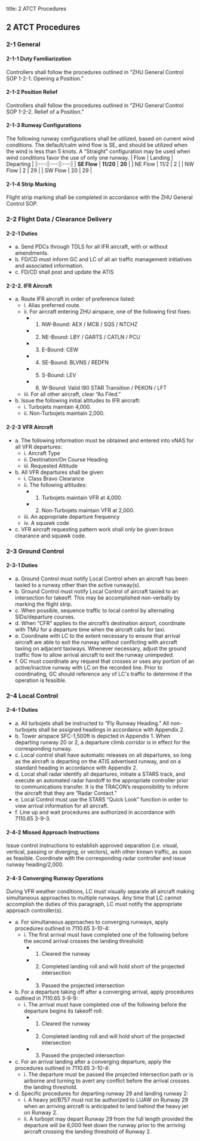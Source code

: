 title: 2 ATCT Procedures
## 2 ATCT Procedures
### 2-1 General
#### 2-1-1 Duty Familiarization
Controllers shall follow the procedures outlined in “ZHU General Control SOP 1-2-1. Opening a Position.”
#### 2-1-2 Position Relief
Controllers shall follow the procedures outlined in “ZHU General Control SOP 1-2-2. Relief of a Position.”
#### 2-1-3 Runway Configurations
The following runway configurations shall be utilized, based on current wind conditions. The default/calm wind flow is SE, and should be utilized when the wind is less than 5 knots. A “Straight” configuration may be used when wind conditions favor the use of only one runway.
| Flow | Landing | Departing |
|:---:|:---:|:---:|
| **SE Flow** | **11/20** | **20** |
| NE Flow | 11/2 | 2 |
| NW Flow | 2 | 29 |
| SW Flow | 20 | 29 |
#### 2-1-4 Strip Marking
Flight strip marking shall be completed in accordance with the ZHU General Control SOP.
### 2-2 Flight Data / Clearance Delivery
#### 2-2-1 Duties
- a. Send PDCs through TDLS for all IFR aircraft, with or without amendments.
- b. FD/CD must inform GC and LC of all air traffic management initiatives and associated information.
- c. FD/CD shall post and update the ATIS
#### 2-2-2. IFR Aircraft
- a. Route IFR aircraft in order of preference listed:
    - i. Alias preferred route.
    - ii. For aircraft entering ZHU airspace, one of the following first fixes:
        - 1. NW-Bound: AEX / MCB / SQS / NTCHZ
        - 2. NE-Bound: LBY / GARTS / CATLN / PCU
        - 3. E-Bound: CEW
        - 4. SE-Bound: BLVNS / REDFN
        - 5. S-Bound: LEV
        - 6. W-Bound: Valid I90 STAR Transition / PEKON / LFT
    - iii. For all other aircraft, clear “As Filed.”
- b. Issue the following initial altitudes to IFR aircraft:
    - i. Turbojets maintain 4,000.
    - ii. Non-Turbojets maintain 2,000.
#### 2-2-3 VFR Aircraft
- a. The following information must be obtained and entered into vNAS for all VFR departures:
    - i. Aircraft Type
    - ii. Destination/On Course Heading
    - iii. Requested Altitude
- b. All VFR departures shall be given:
    - i. Class Bravo Clearance
    - ii. The following altitudes:
        - 1. Turbojets maintain VFR at 4,000.
       - 2. Non-Turbojets maintain VFR at 2,000.
    - iii. An appropriate departure frequency
    - iv. A squawk code
- c. VFR aircraft requesting pattern work shall only be given bravo clearance and squawk code.
### 2-3 Ground Control
#### 2-3-1 Duties
- a. Ground Control must notify Local Control when an aircraft has been taxied to a runway other than the active runway(s).
- b. Ground Control must notify Local Control of aircraft taxied to an intersection for takeoff. This may be accomplished non-verbally by marking the flight strip.
- c. When possible, sequence traffic to local control by alternating SIDs/departure courses.
- d. When “CFR” applies to the aircraft’s destination airport, coordinate with TMU for a departure time when the aircraft calls for taxi.
- e. Coordinate with LC to the extent necessary to ensure that arrival aircraft are able to exit the runway without conflicting with aircraft taxiing on adjacent taxiways. Whenever necessary, adjust the ground traffic flow to allow arrival aircraft to exit the runway unimpeded.
- f. GC must coordinate any request that crosses or uses any portion of an active/inactive runway with LC on the recorded line. Prior to coordinating, GC should reference any of LC's traffic to determine if the operation is feasible.
### 2-4 Local Control
#### 2-4-1 Duties
- a. All turbojets shall be instructed to “Fly Runway Heading.” All non-turbojets shall be assigned headings in accordance with Appendix 2.
- b. Tower airspace SFC-1,500ft is depicted in Appendix 1. When departing runway 20 or 2, a departure climb corridor is in effect for the corresponding runway.
- c. Local control shall have automatic releases on all departures, so long as the aircraft is departing on the ATIS advertised runway, and on a standard heading in accordance with Appendix 2.
- d. Local shall radar identify all departures, initiate a STARS track, and execute an automated radar handoff to the appropriate controller prior to communications transfer. It is the TRACON’s responsibility to inform the aircraft that they are “Radar Contact.”
- e. Local Control must use the STARS “Quick Look” function in order to view arrival information for all aircraft.
- f. Line up and wait procedures are authorized in accordance with 7110.65 3-9-3.
#### 2-4-2 Missed Approach Instructions
Issue control instructions to establish approved separation (i.e. visual, vertical, passing or diverging, or vectors), with other known traffic, as soon as feasible. Coordinate with the
corresponding radar controller and issue runway heading/2,000.
#### 2-4-3 Converging Runway Operations
During VFR weather conditions, LC must visually separate all aircraft making simultaneous approaches to multiple runways. Any time that LC cannot accomplish the duties of this paragraph, LC must notify the appropriate approach controller(s).
- a. For simultaneous approaches to converging runways, apply procedures outlined in 7110.65 3-10-4:
    - i. The first arrival must have completed one of the following before the second arrival crosses the landing threshold:
        - 1. Cleared the runway
        - 2. Completed landing roll and will hold short of the projected intersection
        - 3. Passed the projected intersection
- b. For a departure taking off after a converging arrival, apply procedures outlined in 7110.65 3-9-9:
    - i. The arrival must have completed one of the following before the departure begins its takeoff roll:
         - 1. Cleared the runway
        - 2. Completed landing roll and will hold short of the projected intersection
        - 3. Passed the projected intersection
- c. For an arrival landing after a converging departure, apply the procedures outlined in 7110.65 3-10-4:
    - i. The departure must be passed the projected intersection path or is airborne and turning to avert any conflict before the arrival crosses the landing threshold.
- d. Specific procedures for departing runway 29 and landing runway 2:
    - i. A heavy jet/B757 must not be authorized to LUAW on Runway 29 when an arriving aircraft is anticipated to land behind the heavy jet on Runway 2.
    - ii. A turbojet may depart Runway 29 from the full length provided the departure will be 6,000 feet down the runway prior to the arriving aircraft crossing the landing threshold of Runway 2.